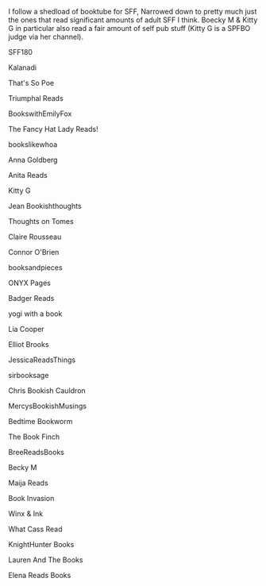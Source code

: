  I follow a shedload of booktube for SFF, Narrowed down to pretty much just the ones that read significant amounts of adult SFF I think. Boecky M & Kitty G in particular also read a fair amount of self pub stuff (Kitty G is a SPFBO judge via her channel).

SFF180

Kalanadi

That's So Poe

Triumphal Reads

BookswithEmilyFox

The Fancy Hat Lady Reads!

bookslikewhoa

Anna Goldberg 

Anita Reads

Kitty G

Jean Bookishthoughts

Thoughts on Tomes

Claire Rousseau

Connor O'Brien

booksandpieces

ONYX Pages

Badger Reads

yogi with a book

Lia Cooper

Elliot Brooks

JessicaReadsThings

sirbooksage

Chris Bookish Cauldron

MercysBookishMusings

Bedtime Bookworm

The Book Finch

BreeReadsBooks

Becky M

Maija Reads

Book Invasion

Winx & Ink

What Cass Read

KnightHunter Books

Lauren And The Books

Elena Reads Books 